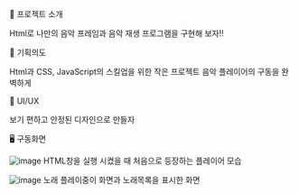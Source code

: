 🎼 프로젝트 소개

  Html로 나만의 음악 프레임과 음악 재생 프로그램을 구현해 보자!!

  

🎼 기획의도

  Html과 CSS, JavaScript의 스킬업을 위한 작은 프로젝트
  음악 플레이어의 구동을 완벽하게

  
 
🎨 UI/UX

  보기 편하고 안정된 디자인으로 만들자

  


🖥 구동화면




![image](https://github.com/Hongyoongi/yungih3/assets/167847389/b4fbaa23-3634-48a5-bd48-6714d1e46820)
HTML창을 실행 시켰을 때 처음으로 등장하는 플레이어 모습


![image](https://github.com/Hongyoongi/yungih3/assets/167847389/c0080456-f742-4085-a15b-a44ff875dfaa)
노래 플레이중이 화면과 노래목록을 표시한 화면

